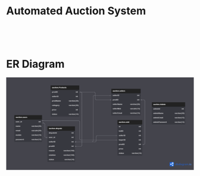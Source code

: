 # Automated Auction System
<br>
<br>
<br>

# ER Diagram

<img src="https://github.com/Siddharth263/saucy-reading-3785/blob/main/images/er-diagram.png" alt="er-daigram">
